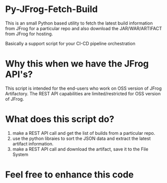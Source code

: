 # Py-JFrog-Fetch-Build

This is an small Python based utility to fetch the latest build information from JFrog for a particular repo and also download the JAR/WAR/ARTIFACT from JFrog for hosting. 

Basically a support script for your CI-CD pipeline orchestration

# Why this when we have the JFrog API's? 

This script is intended for the end-users who work on OSS version of JFrog Artifactory. The REST API capabilities are limited/restricted for OSS version of JFrog.

# What does this script do?

1. make a REST API call and get the list of builds from a particular repo. 
2. use the python libraies to sort the JSON data and extract the latest artifact information. 
3. make a REST API call and download the artifact, save it to the File System


#                 Feel free to enhance this code
